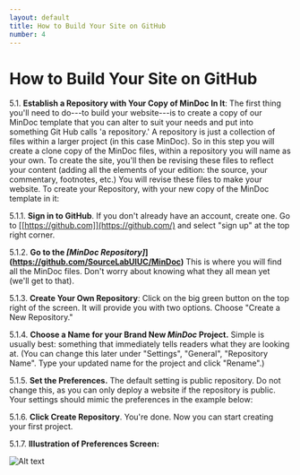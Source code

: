 ```yaml
---
layout: default
title: How to Build Your Site on GitHub
number: 4
---
```


# How to Build Your Site on GitHub

5.1.  **Establish a Repository with Your Copy of MinDoc In It**: The first
    thing you'll need to do---to build your website---is to create a
    copy of our MinDoc template that you can alter to suit your needs
    and put into something Git Hub calls 'a repository.' A repository is
    just a collection of files within a larger project (in this case
    MinDoc). So in this step you will create a clone copy of the MinDoc
    files, within a repository you will name as your own.  To create the
    site, you'll then be revising these files to reflect your content
    (adding all the elements of your edition: the source, your
    commentary, footnotes, etc.) You will revise these files to make
    your website.  To create your Repository, with your new copy of the
    MinDoc template in it: 

<!-- -->

5.1.1.  **Sign in to GitHub**.  If you don't already have an account, create
    one. Go to [[https://github.com]](https://github.com/)
    and select "sign up" at the top right corner. 

<!-- -->

5.1.2.  **Go to the *[MinDoc
    Repository]*](https://github.com/SourceLabUIUC/MinDoc)** 
    This is where you will find all the MinDoc files.  Don't worry about
    knowing what they all mean yet (we'll get to that). 

<!-- -->

5.1.3.  **Create Your Own Repository**: Click on the big green button on the
    top right of the screen. It will provide you with two options.  Choose
    "Create a New Repository."  



<!-- -->

5.1.4.  **Choose a Name for your Brand New *MinDoc* Project.**  Simple is
    usually best: something that immediately tells readers what they are
    looking at. (You can change this later under "Settings", "General",
    "Repository Name". Type your updated name for the project and click
    "Rename".) 




<!-- -->

5.1.5.  **Set the Preferences.** The default setting is public repository.
    Do not change this, as you can only deploy a website if the
    repository is public. Your settings should mimic the preferences in
    the example below: 

<!-- -->

5.1.6.  **Click Create Repository**. You're done. Now you can start creating
    your first project. 

<!-- -->

5.1.7.  **Illustration of Preferences Screen:** 

 ![Alt text](image-1.png)

[def]: 2024-06-11-14-02-17.png
